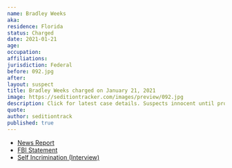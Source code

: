 ```yaml
---
name: Bradley Weeks
aka:
residence: Florida
status: Charged
date: 2021-01-21
age:
occupation:
affiliations:
jurisdiction: Federal
before: 092.jpg
after:
layout: suspect
title: Bradley Weeks charged on January 21, 2021
image: https://seditiontracker.com/images/preview/092.jpg
description: Click for latest case details. Suspects innocent until proven guilty.
quote:
author: seditiontrack
published: true
---
```


- [News Report](https://www.firstcoastnews.com/article/news/crime/jacksonville-man-arrested-charged-in-deadly-capitol-riot/77-c247b5a6-100b-462c-a035-3c458106725d)
- [FBI Statement](https://news.wjct.org/post/baker-county-man-arrested-charged-connection-siege-us-capitol)
- [Self Incrimination (Interview)](https://bakercountypress.com/2021/01/local-man-involved-in-capitol-siege/)
